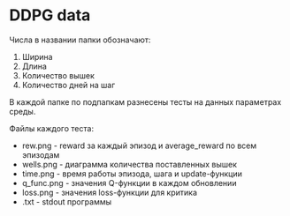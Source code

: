 # DDPG data

Числа в названии папки обозначают:

1) Ширина
2) Длина
3) Количество вышек
4) Количество дней на шаг

В каждой папке по подпапкам разнесены тесты на данных параметрах среды.

Файлы каждого теста:

* rew.png - reward за каждый эпизод и average_reward по всем эпизодам
* wells.png - диаграмма количества поставленных вышек
* time.png - время работы эпизода, шага и update-функции
* q_func.png - значения Q-функции в каждом обновлении
* loss.png - значения loss-функции для критика
* .txt - stdout программы
